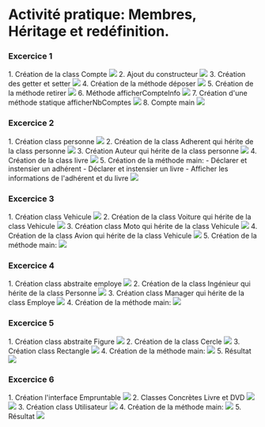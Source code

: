 <h1>Activité pratique: Membres, Héritage et redéfinition.</h1>

<h3>Excercice 1</h3>
1. Création de la class Compte
<img src="captures/exercice1/1-create-class.png"/>
2. Ajout du constructeur
<img src="captures/exercice1/2-constructeur.png"/>
3. Création des getter et setter
<img src="captures/exercice1/3-getter-setter.png"/>
4. Création de la méthode déposer
<img src="captures/exercice1/4-deposer.png"/>
5. Création de la méthode retirer
<img src="captures/exercice1/5-retirer.png"/>
6. Méthode afficherCompteInfo
<img src="captures/exercice1/6-afficher-compte-info.png"/>
7. Création d'une méthode statique afficherNbComptes
<img src="captures/exercice1/7-afficherNBComptes.png"/>
8. Compte main
<img src="captures/exercice1/8-mainCompte.png">
<h3>Excercice 2</h3>
1. Création class personne
<img src="captures/exercice2/1-creer-class-personne.png"/>
2. Création de la class Adherent qui hérite de la class personne
<img src="captures/exercice2/2-classAdherent-herite-personne.png"/>
3. Création Auteur qui hérite de la class personne
<img src="captures/exercice2/3-class-auteur-herite-personne.png"/>
4. Création de la class livre
<img src="captures/exercice2/4-class-livre.png"/>
5. Création de la méthode main:
   - Déclarer et instensier un adhérent
   - Déclarer et instensier un livre
   - Afficher les informations de l'adhérent et du livre
<img src="captures/exercice2/5-main.png"/>
<h3>Excercice 3</h3>
1. Création class Vehicule
<img src="captures/exercice3/1-vehicule.png"/>
2. Création de la class Voiture qui hérite de la class Vehicule
<img src="captures/exercice3/2-voiture.png"/>
3. Création class Moto qui hérite de la class Vehicule
<img src="captures/exercice3/3-moto.png"/>
4. Création de la class Avion qui hérite de la class Vehicule
<img src="captures/exercice3/4-avion.png"/>
5. Création de la méthode main:
<img src="captures/exercice3/5-main.png"/>
<h3>Excercice 4</h3>
1. Création class abstraite employe
<img src="captures/exercice4/1-class-abstraite-employe.png"/>
2. Création de la class Ingénieur qui hérite de la class Personne
<img src="captures/exercice4/2-creation-class-ingenieur-herite-employe.png"/>
3. Création class Manager qui hérite de la class Employe
<img src="captures/exercice4/3-creer-class-manager-herite-employe.png"/>
4. Création de la méthode main:
<img src="captures/exercice4/4-main.png"/>
<h3>Excercice 5</h3>
1. Création class abstraite Figure
<img src="captures/exercice5/1-Figure.png"/>
2. Création de la class Cercle
<img src="captures/exercice5/2-cercle.png"/>
3. Création class Rectangle
<img src="captures/exercice5/3-Rectangle.png"/>
4. Création de la méthode main:
<img src="captures/exercice5/4-Main.png"/>
5. Résultat
<img src="captures/exercice5/5-result.png"/>
<h3>Excercice 6</h3>
1. Création l'interface Empruntable
<img src="captures/exercice6/1-empruntable.png"/>
2. Classes Concrètes Livre et DVD
<img src="captures/exercice6/2-livre.png"/>
<img src="captures/exercice6/3-DVD.png"/>
3. Création class Utilisateur
<img src="captures/exercice6/4-utilisateur.png"/>
4. Création de la méthode main:
<img src="captures/exercice6/5-main.png"/>
5. Résultat
<img src="captures/exercice6/6-resultat.png"/>



